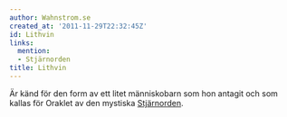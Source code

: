 ```yaml
---
author: Wahnstrom.se
created_at: '2011-11-29T22:32:45Z'
id: Lithvin
links:
  mention:
  - Stjärnorden
title: Lithvin
---
```


Är känd för den form av ett litet människobarn som hon antagit och som kallas för Oraklet av den
mystiska [Stjärnorden].

  [Stjärnorden]: Stjärnorden
